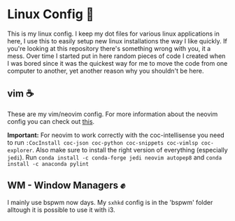 # Linux Config 💾
This is my linux config. I keep my dot files for various linux applications in here, I use this to easily setup new linux 
installations the way I like quickly. If you're looking at this repository there's something wrong with you, it a mess. Over
time I started put in here random pieces of code I created when I was bored since it was the quickest way for me to move the
code from one computer to another, yet another reason why you shouldn't be here.

## vim ☕
These are my vim/neovim config. For more information about the neovim config you can check out [this](https://github.com/ChristianChiarulli/nvim).

**Important:** For neovim to work correctly with the coc-intellisense you need to run `:CocInstall coc-json coc-python coc-snippets coc-vimlsp coc-explorer`. Also make sure to install the right version of everything (especially `jedi`). Run 
`conda install -c conda-forge jedi neovim autopep8` and `conda install -c anaconda pylint`

## WM - Window Managers ✊
I mainly use bspwm now days. My `sxhkd` config is in the 'bspwm' folder alltough it is possible to use it with i3. 
